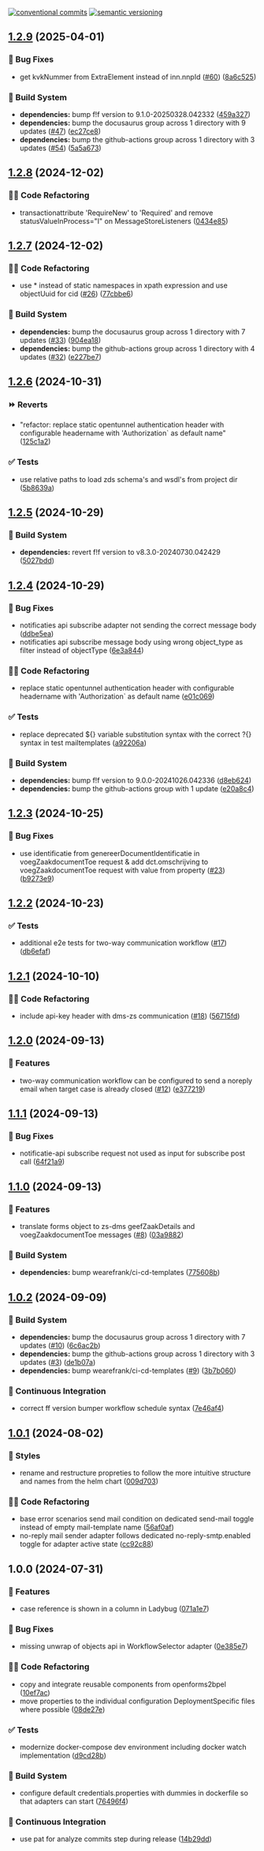 [![conventional commits](https://img.shields.io/badge/conventional%20commits-1.0.0-yellow.svg)](https://conventionalcommits.org) [![semantic versioning](https://img.shields.io/badge/semantic%20versioning-2.0.0-green.svg)](https://semver.org)

## [1.2.9](https://github.com/wearefrank/openforms2xxllnc/compare/v1.2.8...v1.2.9) (2025-04-01)

### 🐛 Bug Fixes

* get kvkNummer from ExtraElement instead of inn.nnpId ([#60](https://github.com/wearefrank/openforms2xxllnc/issues/60)) ([8a6c525](https://github.com/wearefrank/openforms2xxllnc/commit/8a6c525f29c2f954f5591d3301320c92a7de8dd9))

### 🤖 Build System

* **dependencies:** bump f!f version to 9.1.0-20250328.042332 ([459a327](https://github.com/wearefrank/openforms2xxllnc/commit/459a3275e590fa5117bf2270eae79cc57a6d699f))
* **dependencies:** bump the docusaurus group across 1 directory with 9 updates ([#47](https://github.com/wearefrank/openforms2xxllnc/issues/47)) ([ec27ce8](https://github.com/wearefrank/openforms2xxllnc/commit/ec27ce8df2f0b4dc1bc9594114b247e5f44cda2b))
* **dependencies:** bump the github-actions group across 1 directory with 3 updates ([#54](https://github.com/wearefrank/openforms2xxllnc/issues/54)) ([5a5a673](https://github.com/wearefrank/openforms2xxllnc/commit/5a5a673186441dc81deef9d920924291affdcda7))

## [1.2.8](https://github.com/wearefrank/openforms2xxllnc/compare/v1.2.7...v1.2.8) (2024-12-02)

### 🧑‍💻 Code Refactoring

* transactionattribute 'RequireNew' to 'Required' and remove statusValueInProcess="I" on MessageStoreListeners ([0434e85](https://github.com/wearefrank/openforms2xxllnc/commit/0434e8503e3c09fea5f8f31d04890cde45177b4d))

## [1.2.7](https://github.com/wearefrank/openforms2xxllnc/compare/v1.2.6...v1.2.7) (2024-12-02)

### 🧑‍💻 Code Refactoring

* use * instead of static namespaces in xpath expression and use objectUuid for cid ([#26](https://github.com/wearefrank/openforms2xxllnc/issues/26)) ([77cbbe6](https://github.com/wearefrank/openforms2xxllnc/commit/77cbbe6b0e9ba2d55e231a4d4940bcfa910d4762))

### 🤖 Build System

* **dependencies:** bump the docusaurus group across 1 directory with 7 updates ([#33](https://github.com/wearefrank/openforms2xxllnc/issues/33)) ([904ea18](https://github.com/wearefrank/openforms2xxllnc/commit/904ea18b8dfda900c7aed98f92391b8a19cad57b))
* **dependencies:** bump the github-actions group across 1 directory with 4 updates ([#32](https://github.com/wearefrank/openforms2xxllnc/issues/32)) ([e227be7](https://github.com/wearefrank/openforms2xxllnc/commit/e227be79b13acb4687f51337c0156d250c561bf3))

## [1.2.6](https://github.com/wearefrank/openforms2xxllnc/compare/v1.2.5...v1.2.6) (2024-10-31)

### ⏩ Reverts

* "refactor: replace static opentunnel authentication header with configurable headername with 'Authorization` as default name" ([125c1a2](https://github.com/wearefrank/openforms2xxllnc/commit/125c1a216fbb71279393bb5cb08e842561446258))

### ✅ Tests

* use relative paths to load zds schema's and wsdl's from project dir ([5b8639a](https://github.com/wearefrank/openforms2xxllnc/commit/5b8639a35c6f82fb545cda324ccb6ae501ec3855))

## [1.2.5](https://github.com/wearefrank/openforms2xxllnc/compare/v1.2.4...v1.2.5) (2024-10-29)

### 🤖 Build System

* **dependencies:** revert f!f version to v8.3.0-20240730.042429 ([5027bdd](https://github.com/wearefrank/openforms2xxllnc/commit/5027bdd476919b779fe2564f3efd8ee1c75dc255))

## [1.2.4](https://github.com/wearefrank/openforms2xxllnc/compare/v1.2.3...v1.2.4) (2024-10-29)

### 🐛 Bug Fixes

* notificaties api subscribe adapter not sending the correct message body ([ddbe5ea](https://github.com/wearefrank/openforms2xxllnc/commit/ddbe5eae7d16af8ff7e5a86a1b1a75d6fef4a695))
* notificaties api subscribe message body using wrong object_type as filter instead of objectType ([6e3a844](https://github.com/wearefrank/openforms2xxllnc/commit/6e3a8445a94106538ff2e0a2ba3ac99bfaa49b00))

### 🧑‍💻 Code Refactoring

* replace static opentunnel authentication header with configurable headername with 'Authorization` as default name ([e01c069](https://github.com/wearefrank/openforms2xxllnc/commit/e01c069996fcf9109e67d745c45440e24773ce88))

### ✅ Tests

* replace deprecated ${} variable substitution syntax with the correct ?{} syntax in test mailtemplates ([a92206a](https://github.com/wearefrank/openforms2xxllnc/commit/a92206a05509da75984c66f3a702ab93919994df))

### 🤖 Build System

* **dependencies:** bump f!f version to 9.0.0-20241026.042336 ([d8eb624](https://github.com/wearefrank/openforms2xxllnc/commit/d8eb6245b21f68950ca150b49e7528909011f2f3))
* **dependencies:** bump the github-actions group with 1 update ([e20a8c4](https://github.com/wearefrank/openforms2xxllnc/commit/e20a8c47619eeee6aa1815a359bb3b9c214fa5ab))

## [1.2.3](https://github.com/wearefrank/openforms2xxllnc/compare/v1.2.2...v1.2.3) (2024-10-25)

### 🐛 Bug Fixes

* use identificatie from genereerDocumentIdentificatie in voegZaakdocumentToe request & add dct.omschrijving to voegZaakdocumentToe request with value from property ([#23](https://github.com/wearefrank/openforms2xxllnc/issues/23)) ([b9273e9](https://github.com/wearefrank/openforms2xxllnc/commit/b9273e96d66a39edcc4a95fd64883d52785c6fd8))

## [1.2.2](https://github.com/wearefrank/openforms2xxllnc/compare/v1.2.1...v1.2.2) (2024-10-23)

### ✅ Tests

* additional e2e tests for two-way communication workflow ([#17](https://github.com/wearefrank/openforms2xxllnc/issues/17)) ([db6efaf](https://github.com/wearefrank/openforms2xxllnc/commit/db6efafb6b076955e658cd7a6f425deb205d92b3))

## [1.2.1](https://github.com/wearefrank/openforms2xxllnc/compare/v1.2.0...v1.2.1) (2024-10-10)

### 🧑‍💻 Code Refactoring

* include api-key header with dms-zs communication ([#18](https://github.com/wearefrank/openforms2xxllnc/issues/18)) ([56715fd](https://github.com/wearefrank/openforms2xxllnc/commit/56715fd743d8c4e51e57618db057222f62a1eb0d))

## [1.2.0](https://github.com/wearefrank/openforms2xxllnc/compare/v1.1.1...v1.2.0) (2024-09-13)

### 🍕 Features

* two-way communication workflow can be configured to send a noreply email when target case is already closed ([#12](https://github.com/wearefrank/openforms2xxllnc/issues/12)) ([e377219](https://github.com/wearefrank/openforms2xxllnc/commit/e377219059b1d04beb5d6acce8683620b15c7f0d))

## [1.1.1](https://github.com/wearefrank/openforms2xxllnc/compare/v1.1.0...v1.1.1) (2024-09-13)

### 🐛 Bug Fixes

* notificatie-api subscribe request not used as input for subscribe post call ([64f21a9](https://github.com/wearefrank/openforms2xxllnc/commit/64f21a95878051546e572a15a561c20e5914ce6d))

## [1.1.0](https://github.com/wearefrank/openforms2xxllnc/compare/v1.0.2...v1.1.0) (2024-09-13)

### 🍕 Features

* translate forms object to zs-dms geefZaakDetails and voegZaakdocumentToe messages ([#8](https://github.com/wearefrank/openforms2xxllnc/issues/8)) ([03a9882](https://github.com/wearefrank/openforms2xxllnc/commit/03a98824b8b7e42239e3d067d60e6b76caeb2277))

### 🤖 Build System

* **dependencies:** bump wearefrank/ci-cd-templates ([775608b](https://github.com/wearefrank/openforms2xxllnc/commit/775608bcbaf65a989dc22a8b8006a1e608cbbdc0))

## [1.0.2](https://github.com/wearefrank/openforms2xxllnc/compare/v1.0.1...v1.0.2) (2024-09-09)

### 🤖 Build System

* **dependencies:** bump the docusaurus group across 1 directory with 7 updates ([#10](https://github.com/wearefrank/openforms2xxllnc/issues/10)) ([6c6ac2b](https://github.com/wearefrank/openforms2xxllnc/commit/6c6ac2b38b370e0ef865ea655d859840f899f58c))
* **dependencies:** bump the github-actions group across 1 directory with 3 updates ([#3](https://github.com/wearefrank/openforms2xxllnc/issues/3)) ([de1b07a](https://github.com/wearefrank/openforms2xxllnc/commit/de1b07a70bf4dd52fde1f05f10adee82b21df71a))
* **dependencies:** bump wearefrank/ci-cd-templates ([#9](https://github.com/wearefrank/openforms2xxllnc/issues/9)) ([3b7b060](https://github.com/wearefrank/openforms2xxllnc/commit/3b7b0604fce66736be9541e2ba14aad1e5510275))

### 🔁 Continuous Integration

* correct ff version bumper workflow schedule syntax ([7e46af4](https://github.com/wearefrank/openforms2xxllnc/commit/7e46af4bf77daa45bf64a39b7a7a89388fd53592))

## [1.0.1](https://github.com/wearefrank/openforms2xxllnc/compare/v1.0.0...v1.0.1) (2024-08-02)

### 🎨 Styles

* rename and restructure propreties to follow the more intuitive structure and names from the helm chart ([009d703](https://github.com/wearefrank/openforms2xxllnc/commit/009d703b3e4c023d447c3aaa7163aeb297d055b5))

### 🧑‍💻 Code Refactoring

* base error scenarios send mail condition on dedicated send-mail toggle instead of empty mail-template name ([56af0af](https://github.com/wearefrank/openforms2xxllnc/commit/56af0af78a3dfa46c7ad3a09afd49c568db165d1))
* no-reply mail sender adapter follows dedicated no-reply-smtp.enabled toggle for adapter active state ([cc92c88](https://github.com/wearefrank/openforms2xxllnc/commit/cc92c886052e1ce724016c422d77c6bc493d3d6d))

## 1.0.0 (2024-07-31)

### 🍕 Features

* case reference is shown in a column in Ladybug ([071a1e7](https://github.com/wearefrank/openforms2xxllnc/commit/071a1e7ebc00994dd556debc4c095e829e1e2d31))

### 🐛 Bug Fixes

* missing unwrap of objects api in WorkflowSelector adapter ([0e385e7](https://github.com/wearefrank/openforms2xxllnc/commit/0e385e7090929c1e0c41da6cb9a2cfe448eb947e))

### 🧑‍💻 Code Refactoring

* copy and integrate reusable components from openforms2bpel ([10ef7ac](https://github.com/wearefrank/openforms2xxllnc/commit/10ef7ac0789d7d6457e726d41de2c7afe7056fdf))
* move properties to the individual configuration DeploymentSpecific files where possible ([08de27e](https://github.com/wearefrank/openforms2xxllnc/commit/08de27e30b4ca90bb07360c97dc3790ad60e6d81))

### ✅ Tests

* modernize docker-compose dev environment including docker watch implementation ([d9cd28b](https://github.com/wearefrank/openforms2xxllnc/commit/d9cd28b290beff46799a24384fd6ad60be89112f))

### 🤖 Build System

* configure default credentials.properties with dummies in dockerfile so that adapters can start ([76496f4](https://github.com/wearefrank/openforms2xxllnc/commit/76496f46f5960b41a7e7e371fd666b31e698473c))

### 🔁 Continuous Integration

* use pat for analyze commits step during release ([14b29dd](https://github.com/wearefrank/openforms2xxllnc/commit/14b29ddfd80fad51545abd7b17ba385827ab94f7))
